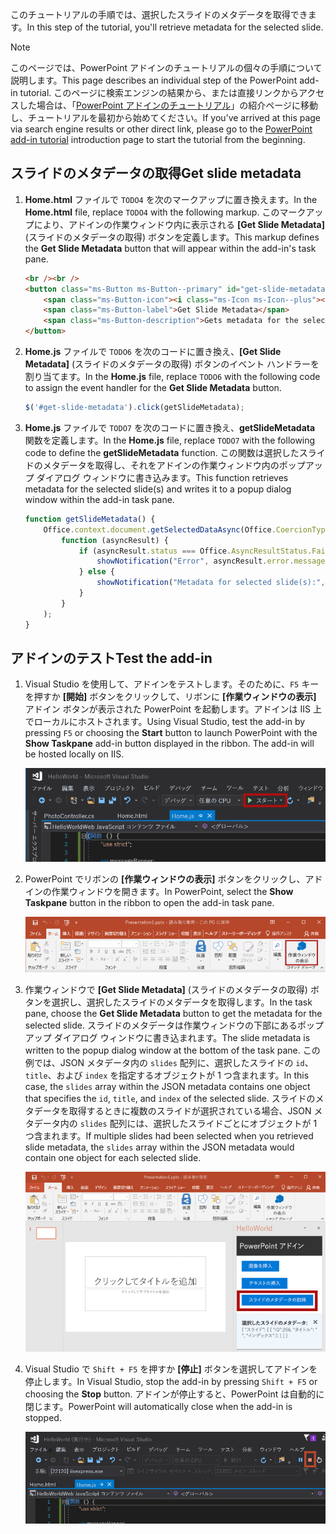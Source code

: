 <span data-ttu-id="2e74e-101">このチュートリアルの手順では、選択したスライドのメタデータを取得できます。</span><span class="sxs-lookup"><span data-stu-id="2e74e-101">In this step of the tutorial, you'll retrieve metadata for the selected slide.</span></span>

> [!NOTE]
> <span data-ttu-id="2e74e-102">このページでは、PowerPoint アドインのチュートリアルの個々の手順について説明します。</span><span class="sxs-lookup"><span data-stu-id="2e74e-102">This page describes an individual step of the PowerPoint add-in tutorial.</span></span> <span data-ttu-id="2e74e-103">このページに検索エンジンの結果から、または直接リンクからアクセスした場合は、「[PowerPoint アドインのチュートリアル](../tutorials/powerpoint-tutorial.yml)」の紹介ページに移動し、チュートリアルを最初から始めてください。</span><span class="sxs-lookup"><span data-stu-id="2e74e-103">If you’ve arrived at this page via search engine results or other direct link, please go to the [PowerPoint add-in tutorial](../tutorials/powerpoint-tutorial.yml) introduction page to start the tutorial from the beginning.</span></span>

## <a name="get-slide-metadata"></a><span data-ttu-id="2e74e-104">スライドのメタデータの取得</span><span class="sxs-lookup"><span data-stu-id="2e74e-104">Get slide metadata</span></span>

1. <span data-ttu-id="2e74e-105">**Home.html** ファイルで `TODO4` を次のマークアップに置き換えます。</span><span class="sxs-lookup"><span data-stu-id="2e74e-105">In the **Home.html** file, replace `TODO4` with the following markup.</span></span> <span data-ttu-id="2e74e-106">このマークアップにより、アドインの作業ウィンドウ内に表示される **[Get Slide Metadata]** (スライドのメタデータの取得) ボタンを定義します。</span><span class="sxs-lookup"><span data-stu-id="2e74e-106">This markup defines the **Get Slide Metadata** button that will appear within the add-in's task pane.</span></span>

    ```html
    <br /><br />
    <button class="ms-Button ms-Button--primary" id="get-slide-metadata">
        <span class="ms-Button-icon"><i class="ms-Icon ms-Icon--plus"></i></span>
        <span class="ms-Button-label">Get Slide Metadata</span>
        <span class="ms-Button-description">Gets metadata for the selected slide(s).</span>
    </button>
    ```

2. <span data-ttu-id="2e74e-107">**Home.js** ファイルで `TODO6` を次のコードに置き換え、**[Get Slide Metadata]** (スライドのメタデータの取得) ボタンのイベント ハンドラーを割り当てます。</span><span class="sxs-lookup"><span data-stu-id="2e74e-107">In the **Home.js** file, replace `TODO6` with the following code to assign the event handler for the **Get Slide Metadata** button.</span></span>

    ```js
    $('#get-slide-metadata').click(getSlideMetadata);
    ```

3. <span data-ttu-id="2e74e-108">**Home.js** ファイルで `TODO7` を次のコードに置き換え、**getSlideMetadata** 関数を定義します。</span><span class="sxs-lookup"><span data-stu-id="2e74e-108">In the **Home.js** file, replace `TODO7` with the following code to define the **getSlideMetadata** function.</span></span> <span data-ttu-id="2e74e-109">この関数は選択したスライドのメタデータを取得し、それをアドインの作業ウィンドウ内のポップアップ ダイアログ ウィンドウに書き込みます。</span><span class="sxs-lookup"><span data-stu-id="2e74e-109">This function retrieves metadata for the selected slide(s) and writes it to a popup dialog window within the add-in task pane.</span></span>

    ```js
    function getSlideMetadata() {
        Office.context.document.getSelectedDataAsync(Office.CoercionType.SlideRange,
            function (asyncResult) {
                if (asyncResult.status === Office.AsyncResultStatus.Failed) {
                    showNotification("Error", asyncResult.error.message);
                } else {
                    showNotification("Metadata for selected slide(s):", JSON.stringify(asyncResult.value), null, 2);
                }
            }
        );
    }
    ```

## <a name="test-the-add-in"></a><span data-ttu-id="2e74e-110">アドインのテスト</span><span class="sxs-lookup"><span data-stu-id="2e74e-110">Test the add-in</span></span>

1. <span data-ttu-id="2e74e-p104">Visual Studio を使用して、アドインをテストします。そのために、`F5` キーを押すか **[開始]** ボタンをクリックして、リボンに **[作業ウィンドウの表示]** アドイン ボタンが表示された PowerPoint を起動します。アドインは IIS 上でローカルにホストされます。</span><span class="sxs-lookup"><span data-stu-id="2e74e-p104">Using Visual Studio, test the add-in by pressing `F5` or choosing the **Start** button to launch PowerPoint with the **Show Taskpane** add-in button displayed in the ribbon. The add-in will be hosted locally on IIS.</span></span>

    ![[開始] ボタンが強調表示されている Visual Studio のスクリーンショット](../images/powerpoint-tutorial-start.png)

2. <span data-ttu-id="2e74e-114">PowerPoint でリボンの **[作業ウィンドウの表示]** ボタンをクリックし、アドインの作業ウィンドウを開きます。</span><span class="sxs-lookup"><span data-stu-id="2e74e-114">In PowerPoint, select the **Show Taskpane** button in the ribbon to open the add-in task pane.</span></span>

    ![[ホーム] リボンで [作業ウィンドウの表示] ボタンが強調表示されている Visual Studio のスクリーンショット](../images/powerpoint-tutorial-show-taskpane-button.png)

3. <span data-ttu-id="2e74e-116">作業ウィンドウで **[Get Slide Metadata]** (スライドのメタデータの取得) ボタンを選択し、選択したスライドのメタデータを取得します。</span><span class="sxs-lookup"><span data-stu-id="2e74e-116">In the task pane, choose the **Get Slide Metadata** button to get the metadata for the selected slide.</span></span> <span data-ttu-id="2e74e-117">スライドのメタデータは作業ウィンドウの下部にあるポップアップ ダイアログ ウィンドウに書き込まれます。</span><span class="sxs-lookup"><span data-stu-id="2e74e-117">The slide metadata is written to the popup dialog window at the bottom of the task pane.</span></span> <span data-ttu-id="2e74e-118">この例では、JSON メタデータ内の `slides` 配列に、選択したスライドの `id`、`title`、および `index` を指定するオブジェクトが 1 つ含まれます。</span><span class="sxs-lookup"><span data-stu-id="2e74e-118">In this case, the `slides` array within the JSON metadata contains one object that specifies the `id`, `title`, and `index` of the selected slide.</span></span> <span data-ttu-id="2e74e-119">スライドのメタデータを取得するときに複数のスライドが選択されている場合、JSON メタデータ内の `slides` 配列には、選択したスライドごとにオブジェクトが 1 つ含まれます。</span><span class="sxs-lookup"><span data-stu-id="2e74e-119">If multiple slides had been selected when you retrieved slide metadata, the `slides` array within the JSON metadata would contain one object for each selected slide.</span></span>

    ![[Get Slide Metadata] (スライドのメタデータの取得) ボタンが強調表示されている PowerPoint アドインのスクリーンショット](../images/powerpoint-tutorial-get-slide-metadata.png)

4. <span data-ttu-id="2e74e-121">Visual Studio で `Shift + F5` を押すか **[停止]** ボタンを選択してアドインを停止します。</span><span class="sxs-lookup"><span data-stu-id="2e74e-121">In Visual Studio, stop the add-in by pressing `Shift + F5` or choosing the **Stop** button.</span></span> <span data-ttu-id="2e74e-122">アドインが停止すると、PowerPoint は自動的に閉じます。</span><span class="sxs-lookup"><span data-stu-id="2e74e-122">PowerPoint will automatically close when the add-in is stopped.</span></span>

    ![[停止] ボタンが強調表示されている Visual Studio のスクリーンショット](../images/powerpoint-tutorial-stop.png)
